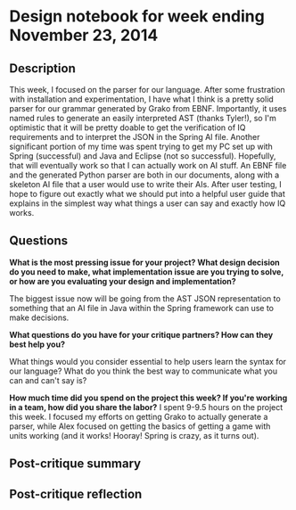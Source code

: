 # Design notebook for week ending November 23, 2014

## Description

This week, I focused on the parser for our language. After some frustration with installation and experimentation, I
have what I think is a pretty solid parser for our grammar generated by Grako from EBNF. Importantly, it uses named
rules to generate an easily interpreted AST (thanks Tyler!), so I'm optimistic that it will be pretty doable to get
the verification of IQ requirements and to interpret the JSON in the Spring AI file. Another significant portion of
my time was spent trying to get my PC set up with Spring (successful) and Java and Eclipse (not so successful).
Hopefully, that will eventually work so that I can actually work on AI stuff.
An EBNF file and the generated Python parser are both in our documents, along with a skeleton AI file that a user
would use to write their AIs. After user testing, I hope to figure out exactly what we should put into a helpful
user guide that explains in the simplest way what things a user can say and exactly how IQ works.

## Questions

**What is the most pressing issue for your project? What design decision do
you need to make, what implementation issue are you trying to solve, or how
are you evaluating your design and implementation?**

The biggest issue now will be going from the AST JSON representation to something that an AI file in Java within
the Spring framework can use to make decisions.

**What questions do you have for your critique partners? How can they best help
you?**

What things would you consider essential to help users learn the syntax for our language? What do you think the best
way to communicate what you can and can't say is?

**How much time did you spend on the project this week? If you're working in a
team, how did you share the labor?**
I spent 9-9.5 hours on the project this week. I focused my efforts on getting Grako to actually generate a parser,
while Alex focused on getting the basics of getting a game with units working (and it works! Hooray! Spring is crazy,
as it turns out).

## Post-critique summary

## Post-critique reflection
